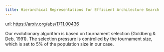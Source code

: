 ```yaml
---
title: Hierarchical Representations for Efficient Architecture Search
---
```


url: https://arxiv.org/abs/1711.00436

Our evolutionary algorithm is based on tournament selection (Goldberg & Deb, 1991).
The selection pressure is controlled by the tournament size, which is set to 5% of the population size in our case.